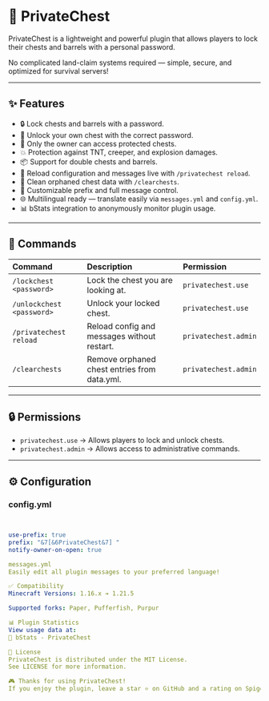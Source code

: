 # 🔐 PrivateChest

PrivateChest is a lightweight and powerful plugin that allows players to lock their chests and barrels with a personal password.

No complicated land-claim systems required — simple, secure, and optimized for survival servers!

---

## ✨ Features

- 🔒 Lock chests and barrels with a password.
- 🔑 Unlock your own chest with the correct password.
- 👤 Only the owner can access protected chests.
- 💥 Protection against TNT, creeper, and explosion damages.
- 📦 Support for double chests and barrels.
- 🔁 Reload configuration and messages live with `/privatechest reload`.
- 🧹 Clean orphaned chest data with `/clearchests`.
- 🎨 Customizable prefix and full message control.
- 🌐 Multilingual ready — translate easily via `messages.yml` and `config.yml`.
- 📊 bStats integration to anonymously monitor plugin usage.

---

## 📜 Commands

| Command | Description | Permission |
|:---|:---|:---|
| `/lockchest <password>` | Lock the chest you are looking at. | `privatechest.use` |
| `/unlockchest <password>` | Unlock your locked chest. | `privatechest.use` |
| `/privatechest reload` | Reload config and messages without restart. | `privatechest.admin` |
| `/clearchests` | Remove orphaned chest entries from data.yml. | `privatechest.admin` |

---

## 🔒 Permissions

- `privatechest.use` → Allows players to lock and unlock chests.
- `privatechest.admin` → Allows access to administrative commands.

---

## ⚙️ Configuration

### config.yml

```yaml


use-prefix: true
prefix: "&7[&6PrivateChest&7] "
notify-owner-on-open: true

messages.yml
Easily edit all plugin messages to your preferred language!

✅ Compatibility
Minecraft Versions: 1.16.x ➔ 1.21.5

Supported forks: Paper, Pufferfish, Purpur

📊 Plugin Statistics
View usage data at:
🔗 bStats - PrivateChest

📜 License
PrivateChest is distributed under the MIT License.
See LICENSE for more information.

🎮 Thanks for using PrivateChest!
If you enjoy the plugin, leave a star ⭐ on GitHub and a rating on SpigotMC!